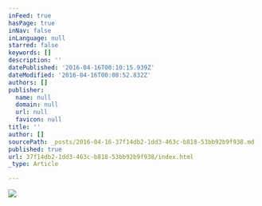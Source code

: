 ```yaml
---
inFeed: true
hasPage: true
inNav: false
inLanguage: null
starred: false
keywords: []
description: ''
datePublished: '2016-04-16T00:10:15.939Z'
dateModified: '2016-04-16T00:08:52.832Z'
authors: []
publisher:
  name: null
  domain: null
  url: null
  favicon: null
title: ''
author: []
sourcePath: _posts/2016-04-16-37f14db2-1dd3-463c-b818-53bb92b9f938.md
published: true
url: 37f14db2-1dd3-463c-b818-53bb92b9f938/index.html
_type: Article

---
```

![](https://the-grid-user-content.s3-us-west-2.amazonaws.com/99203fc7-7dcc-4c02-aeee-3223350d9700.jpg)